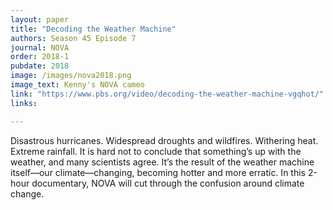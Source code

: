 ```yaml
---
layout: paper
title: "Decoding the Weather Machine"
authors: Season 45 Episode 7
journal: NOVA
order: 2018-1
pubdate: 2018
image: /images/nova2018.png
image_text: Kenny's NOVA cameo
link: "https://www.pbs.org/video/decoding-the-weather-machine-vgqhot/"
links:

---
```

Disastrous hurricanes. Widespread droughts and wildfires. Withering heat. Extreme rainfall. It is hard not to conclude that something’s up with the weather, and many scientists agree. It’s the result of the weather machine itself—our climate—changing, becoming hotter and more erratic. In this 2-hour documentary, NOVA will cut through the confusion around climate change.